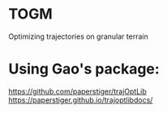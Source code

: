 # TOGM
Optimizing trajectories on granular terrain

# Using Gao's package:
https://github.com/paperstiger/trajOptLib
https://paperstiger.github.io/trajoptlibdocs/
